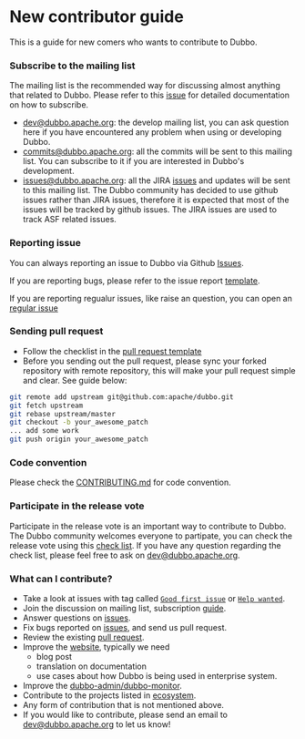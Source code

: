 # New contributor guide

This is a guide for new comers who wants to contribute to Dubbo.

### Subscribe to the mailing list

The mailing list is the recommended way for discussing almost anything that related to Dubbo. Please refer to this [issue](https://github.com/apache/dubbo/issues/1393) for detailed documentation on how to subscribe.

* dev@dubbo.apache.org: the develop mailing list, you can ask question here if you have encountered any problem when using or developing Dubbo.
* commits@dubbo.apache.org: all the commits will be sent to this mailing list. You can subscribe to it if you are interested in Dubbo's development.
* issues@dubbo.apache.org: all the JIRA [issues](https://issues.apache.org/jira/projects/DUBBO/issues) and updates will be sent to this mailing list. The Dubbo community has decided to use github issues rather than JIRA issues, therefore it is expected that most of the issues will be tracked by github issues. The JIRA issues are used to track ASF related issues.


### Reporting issue

You can always reporting an issue to Dubbo via Github [Issues](https://github.com/apache/dubbo/issues). 

If you are reporting bugs, please refer to the issue report [template](https://github.com/apache/dubbo/issues/new?template=dubbo-issue-report-template.md).

If you are reporting regualur issues, like raise an question, you can open an [regular issue](https://github.com/apache/dubbo/issues/new)

### Sending pull request

* Follow the checklist in the [pull request template](https://github.com/apache/dubbo/blob/master/PULL_REQUEST_TEMPLATE.md)
* Before you sending out the pull request, please sync your forked repository with remote repository, this will make your pull request simple and clear. See guide below:

```sh
git remote add upstream git@github.com:apache/dubbo.git
git fetch upstream
git rebase upstream/master
git checkout -b your_awesome_patch
... add some work
git push origin your_awesome_patch
```

### Code convention

Please check the [CONTRIBUTING.md](https://github.com/apache/dubbo/blob/master/CONTRIBUTING.md) for code convention.

### Participate in the release vote

Participate in the release vote is an important way to contribute to Dubbo. The Dubbo community welcomes everyone to partipate, you can check the release vote using this [check list](https://wiki.apache.org/incubator/IncubatorReleaseChecklist). 
If you have any question regarding the check list, please feel free to ask on dev@dubbo.apache.org.


### What can I contribute?

* Take a look at issues with tag called [`Good first issue`](https://github.com/apache/dubbo/issues?q=is%3Aopen+is%3Aissue+label%3A%22good+first+issue%22) or [`Help wanted`](https://github.com/apache/dubbo/issues?q=is%3Aopen+is%3Aissue+label%3A%22help+wanted%22).
* Join the discussion on mailing list, subscription [guide](https://github.com/apache/dubbo/wiki/Mailing-list-subscription-guide).
* Answer questions on [issues](https://github.com/apache/dubbo/issues).
* Fix bugs reported on [issues](https://github.com/apache/dubbo/issues), and send us pull request.
* Review the existing [pull request](https://github.com/apache/dubbo/pulls).
* Improve the [website](https://github.com/apache/dubbo-website), typically we need
  * blog post
  * translation on documentation
  * use cases about how Dubbo is being used in enterprise system.
* Improve the [dubbo-admin/dubbo-monitor](https://github.com/apache/dubbo-admin).
* Contribute to the projects listed in [ecosystem](https://github.com/dubbo).
* Any form of contribution that is not mentioned above.
* If you would like to contribute, please send an email to dev@dubbo.apache.org to let us know!
